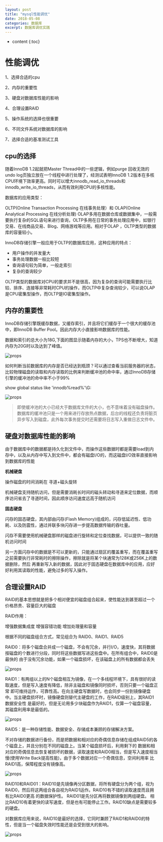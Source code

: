 ```yaml
---
layout: post
title: "mysql性能调优"
date: 2018-05-08
categories: 数据库
excerpt: 数据库调优实践
---
```


* content
{:toc}




# 性能调优

1、选择合适的cpu

2、内存的重要性

3、硬盘对数据库性能的影响

4、合理设置RAID

5、操作系统的选择也很重要

6、不同文件系统对数据库的影响

7、选择合适的基准测试工具

## cpu的选择

随着InnoDB 1.2起就把Master Thread中的一些逻辑，例如purge 回收无效的undo log页独立放在一个线程中进行处理了，经测试表明InnoDB 1.2版本在多核CPU环境下效率更高。同时可以增大innodb_read_io_threads和innodb_write_io_threads，从而有效利用CPU的多核性能。

数据库的应用类型：

OLTP(Online Transaction Processing 在线事务处理）和 OLAP(Online Analytical Processing 在线分析处理) OLAP多用在数据仓库或数据集中，一般需要执行复杂的SQL语句来进行查询，OLTP多用在日常的事务处理应用中，如银行交易、在线商品交易、Blog、网络游戏等应用。相对于OLAP ，OLTP类型的数据库的容量较小。


InnoDB存储引擎一般应用于OLTP的数据库应用，这种应用的特点：

* 用户操作的并发量大
* 事务处理数据一般比较短
* 查询语句较为简单，一般走索引
* 复杂的查询较少

OLTP类型的数据库对CPU的要求并不是很高，因为复杂的查询可能需要执行比较、排序、连接等非常耗时CPU的操作，而OLTP中复杂查询较少，可以说OLAP是CPU密集型操作，而OLTP是IO密集型操作。



## 内存的重要性

InnoDB存储引擎既缓存数据，又缓存索引，并且将它们缓存于一个很大的缓存池中，即InnoDB Buffer Pool。因此内存大小直接影响数据库的性能。

数据和索引的总大小为18G,下面的图显示随着内存的大小，TPS也不断增大，知道内存为20G时以及达到了峰值。

![props](http://dymdmy2120.github.com//static/2018-04-images/mem-test.png)

如何判断当前数据库的内存是否已经达到瓶颈？可以通过查看当前服务器的状态，比较物理磁盘的读取和内存读取的比例来判断缓冲池的命中率，通过InnoDB存储引擎的缓冲池的命中率不小于99% 

show global status like 'innodb%read%'\G:



![props](http://dymdmy2120.github.com//static/2018-04-images/mem-status.png)

> 即使缓冲池的大小已经大于数据库文件的大小，也不意味着没有磁盘操作。数据库的缓冲池只是一个用来进行存放热点数据，后台的线程还负责将脏页异步写入到磁盘，此外每次事务提交时还需要将日志写入重做日志文件中。



## 硬盘对数据库性能的影响

由于数据库中的数据都是持久化到文件中，而操作这些数据时都是需要load到内存中，以及从内存中写入到文件中，都会有磁盘I/O的，而这磁盘I/O效率直接影响到数据库的性能
 
 **机械硬盘**
 
 操作磁盘的时间消耗在  寻道+磁头旋转
 
 机械硬盘支持随机访问，但是需要消耗长时间的磁头转动和寻道来定位数据，而顺序访问省去了寻道时间，因此顺序访问速度远高于随机访问
 
 
 **固态硬盘**
 
 闪存的固态硬盘，其内部由闪存(Flash Memory)组成的，闪存低延迟性、低功耗、以及防震性，通过并联多块闪存进一步提高数据传输的吞吐量。
 
 闪存不需要使用机械硬盘那样的磁盘进行旋转和定位查找数据，可以提供一致的随机访问时间
 
 另一方面闪存中的数据是不可以更新的，只能通过扇区的覆盖重写，而在覆盖重写之前需要执行非常耗时的擦除操作，擦除就是将某个块通常为128K或256K上的数据删除，然后
 再重新写入新的数据，因此对于固态硬盘在数据库中的应用，应好好利用其读取的性能，避免过多的写入操作。

## 合理设置RAID


RAID的基本思想就是把多个相对便宜的磁盘组合起来，使性能达到甚至超过一个价格昂贵、容量巨大的磁盘
 
 RAID作用：
 
  增强数据集成度
  增强容错功能
  增加处理量和容量
  
  
 根据不同的磁盘组合方式，常见组合为 RAID0、RAID1、RAID5
 
 
 RAID0：将多个磁盘合并成一个磁盘，不会有冗余，并行I/O，速度快，其将数据按磁盘的个数进行分段，同时将这些数据写进这些盘中。在所有组合中，RAID0是最快的
 由于没有冗余功能，如果一个磁盘损坏，在该磁盘上的所有数据都会丢失
 
![props](http://dymdmy2120.github.com//static/2018-04-images/raid0.png)

 
 RAID1：有两组以上的N个磁盘相互为镜像，在一个多线程环境下，具有很好的读取速度，但是写入速度有降低，除非主磁盘和镜像同时损坏，否则只要一个磁盘正常
 即可维持运作，可靠性高。在向主硬盘写数据时，也会同步一份到镜像硬盘中。当主硬盘损坏时，镜像硬盘则替代主硬盘的工作，在RAID级别上，其RAID1数据安全性
 是最好的，但是无论用多少块磁盘作为RAID1，仅算一个磁盘容量，其磁盘利用率是最低的。
 
![props](http://dymdmy2120.github.com//static/2018-04-images/raid1.png)
 
 RAID5：是一种存储性能、数据安全、存储成本兼顾的存储解决方案。
 
 不对存储的数据进行备份，而是把数据和相对应的奇偶信息存储在组成RAID5的各个磁盘上，并且分别在不同的磁盘上。当某个磁盘损坏后，利用剩下的
 数据和相对应的奇偶信息去恢复被损坏的数据，读取速度和RAID0相当，但是写入速度相当慢(使用Write Back提高性能)，由于多个数据对应一个奇偶信息，空间利用率
 比RAID1高，保障程度没有镜像高。
 
![props](http://dymdmy2120.github.com//static/2018-04-images/raid5.png)
 
 RAID10和RAID01：RAID10是先镜像再分区数据，将所有硬盘分为两个组，视为RAID0，然后将这两组合各自视为RAID1运作。RAID10有不错的读取速度而且拥有比RAID0更高
 的数据保护性。 RAID01是先分区再将数据镜像到两组硬盘。 相比RAID10有着更快的读写速度，但是也有可能停止工作。RAID10缺点是需要较多的硬盘。
 
 对数据库应用来说，RAID10是最好的选择，它同时兼顾了RAID1和RAID0的特性，但是当一个磁盘失效时性能还是会受到很大的影响。
 
 ![props](http://dymdmy2120.github.com//static/2018-04-images/raid10-01.png)



















